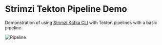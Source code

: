 # Strimzi Tekton Pipeline Demo

Demonstration of using [Strimzi Kafka CLI](https://github.com/systemcraftsman/strimzi-kafka-cli) with Tekton pipelines with a basic pipeline.


![Pipeline]()
